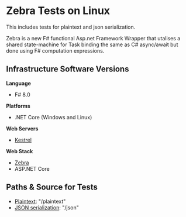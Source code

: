 # Zebra Tests on Linux
This includes tests for plaintext and json serialization.

Zebra is a new F# functional Asp.net Framework Wrapper that utalises a shared state-machine for Task binding the same as C# async/await but done using F# computation expressions.

## Infrastructure Software Versions

**Language**

* F# 8.0

**Platforms**

* .NET Core (Windows and Linux)

**Web Servers**

* [Kestrel](https://github.com/aspnet/KestrelHttpServer)

**Web Stack**

* [Zebra](https://medium.com/@gerardtoconnor/racing-the-zebra-benchmark-performance-architecture-for-f-web-server-58dd922f5cfe)
* ASP.NET Core

## Paths & Source for Tests

* [Plaintext](src/App/Program.fs): "/plaintext"
* [JSON serialization](src/App/Program.fs): "/json"




